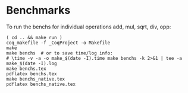 # Benchmarks

To run the benchs for individual operations add, mul, sqrt, div, opp:
	
    ( cd .. && make run )
    coq_makefile -f _CoqProject -o Makefile
    make
    make benchs  # or to save time/log info:
    # \time -v -a -o make_$(date -I).time make benchs -k 2>&1 | tee -a make_$(date -I).log
    make benchs.tex
    pdflatex benchs.tex
    make benchs_native.tex
    pdflatex benchs_native.tex
